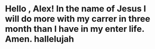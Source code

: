 # Hello , Alex! In the name of Jesus I will do more with my carrer in three month than I have in my enter life. Amen. hallelujah